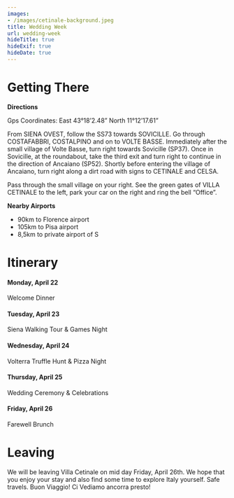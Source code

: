 ```yaml
---
images:
- /images/cetinale-background.jpeg
title: Wedding Week
url: wedding-week
hideTitle: true
hideExif: true
hideDate: true
---
```


# Getting There

**Directions**

Gps Coordinates: East 43°18’2.48” North 11°12’17.61”

From SIENA OVEST, follow the SS73 towards SOVICILLE. Go through COSTAFABBRI, COSTALPINO and on to VOLTE BASSE. Immediately after the small village of Volte Basse, turn right towards Sovicille (SP37). Once in Sovicille, at the roundabout, take the third exit and turn right to continue in the direction of Ancaiano (SP52). Shortly before entering the village of Ancaiano, turn right along a dirt road with signs to CETINALE and CELSA.

Pass through the small village on your right. See the green gates of VILLA CETINALE to the left, park your car on the right and ring the bell “Office”.

**Nearby Airports**

- 90km to Florence airport
- 105km to Pisa airport
- 8,5km to private airport of S

# Itinerary

#### Monday, April 22 
Welcome Dinner

#### Tuesday, April 23
Siena Walking Tour & Games Night

#### Wednesday, April 24
Volterra Truffle Hunt & Pizza Night

#### Thursday, April 25
Wedding Ceremony & Celebrations

#### Friday, April 26
Farewell Brunch


# Leaving

We will be leaving Villa Cetinale on mid day Friday, April 26th. We hope that you enjoy your stay and also find some time to explore Italy yourself. Safe travels. Buon Viaggio! Ci Vediamo ancorra presto!